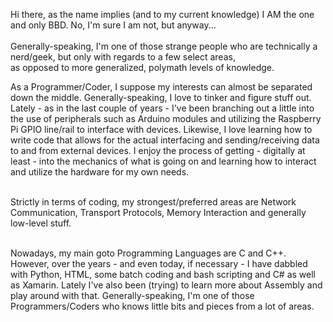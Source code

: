 <!---
TheOneAndOnlyBBD/TheOneAndOnlyBBD is a ✨ special ✨ repository because its `README.md` (this file) appears on your GitHub profile.
You can click the Preview link to take a look at your changes.
--->

Hi there, as the name implies (and to my current knowledge) I AM the one and only BBD. No, I'm sure I am not, but anyway...
<br><br>
Generally-speaking, I'm one of those strange people who are technically a nerd/geek, but only with regards to a few select areas,<br>
as opposed to more generalized, polymath levels of knowledge.
<br>
<p>As a Programmer/Coder, I suppose my interests can almost be separated down the middle. Generally-speaking, I love to tinker and figure stuff out.
Lately - as in the last couple of years - I've been branching out a little into the use of peripherals such as Arduino modules
and utilizing the Raspberry Pi GPIO line/rail to interface with devices. Likewise, I love learning how to write code that allows for the
actual interfacing and sending/receiving data to and from external devices. I enjoy the process of getting - digitally at least - into the mechanics of 
what is going on and learning how to interact and utilize the hardware for my own needs.</p> 
<br>
Strictly in terms of coding, my strongest/preferred areas are Network Communication, Transport Protocols, Memory Interaction and generally low-level stuff.
<br>
<br>
<p>
Nowadays, my main goto Programming Languages are C and C++. However, over the years - and even today, if necessary - I have dabbled with Python, HTML, some batch coding and bash scripting and C# as well as Xamarin.
Lately I've also been (trying) to learn more about Assembly and play around with that. Generally-speaking, I'm one of those Programmers/Coders who knows little bits and pieces from a lot of areas.<br><br>

